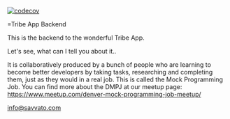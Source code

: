 [![codecov](https://codecov.io/gh/savvato-software/tribe-app-backend/graph/badge.svg?token=3ZHKR797YM)](https://codecov.io/gh/savvato-software/tribe-app-backend)

=Tribe App Backend

This is the backend to the wonderful Tribe App.

Let's see, what can I tell you about it..

It is collaboratively produced by a bunch of people who are learning to become better developers by taking tasks,
researching and completing them, just as they would in a real job. This is called the Mock Programming Job. You can find
more about the DMPJ at our meetup page: https://www.meetup.com/denver-mock-programming-job-meetup/

info@savvato.com
